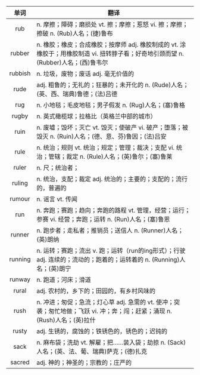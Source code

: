|单词|翻译  |
|:--:|--| 
|	rub  		|		n. 摩擦；障碍；磨损处 vt. 擦；摩擦；惹怒 vi. 擦；摩擦；擦破 n. (Rub)人名；(捷)鲁布	|		
|	rubber  		|		n. 橡胶；橡皮；合成橡胶；按摩师 adj. 橡胶制成的 vt. 涂橡胶于；用橡胶制造 vi. 扭转脖子看；好奇地引颈而望 n. (Rubber)人名；(西)鲁韦尔	|		
|	rubbish  		|		n. 垃圾，废物；废话 adj. 毫无价值的	|		
|	rude  		|		adj. 粗鲁的；无礼的；狂暴的；未开化的 n. (Rude)人名；(英、西、瑞典)鲁德；(法)吕德	|		
|	rug  		|		n. 小地毯；毛皮地毯；男子假发 n. (Rug)人名；(塞)鲁格	|		
|	rugby  		|		n. 英式橄榄球；拉格比（英格兰中部的城市）	|		
|	ruin  		|		n. 废墟；毁坏；灭亡 vt. 毁灭；使破产 vi. 破产；堕落；被毁灭 n. (Ruin)人名；(德、意、芬)鲁因；(法)吕安	|		
|	rule  		|		n. 统治；规则 vt. 统治；规定；管理；裁决；支配 vi. 统治；管辖；裁定 n. (Rule)人名；(英)鲁尔；(塞)鲁莱	|		
|	ruler  		|		n. 尺；统治者；	|		
|	ruling  		|		n. 统治，支配；裁定 adj. 统治的；主要的；支配的；流行的，普遍的	|		
|	rumour  		|		n. 谣言 vt. 传闻	|		
|	run  		|		n. 奔跑；赛跑；趋向；奔跑的路程 vt. 管理，经营；运行；参赛 vi. 经营；奔跑；运转 n. (Run)人名；(塞)鲁恩	|		
|	runner  		|		n. 跑步者；走私者；推销员；送信人 n. (Runner)人名；(英)朗纳	|		
|	running  		|		n. 运转；赛跑；流出 v. 跑；运转（run的ing形式）；行驶 adj. 连续的；流动的；跑着的；运转着的 n. (Running)人名；(英)朗宁	|		
|	runway  		|		n. 跑道；河床；滑道	|		
|	rural  		|		adj. 农村的，乡下的；田园的，有乡村风味的	|		
|	rush  		|		n. 冲进；匆促；急流；灯心草 adj. 急需的 vt. 使冲；突袭；匆忙地做；飞跃 vi. 冲；奔；闯；赶紧；涌现 n. (Rush)人名；(英)拉什	|		
|	rusty  		|		adj. 生锈的，腐蚀的；铁锈色的，锈色的；迟钝的	|		
|	sack  		|		n. 麻布袋；洗劫 vt. 解雇；把……装入袋；劫掠 n. (Sack)人名；(英、法、葡、瑞典)萨克；(德)扎克	|		
|	sacred  		|		adj. 神的；神圣的；宗教的；庄严的	|		

